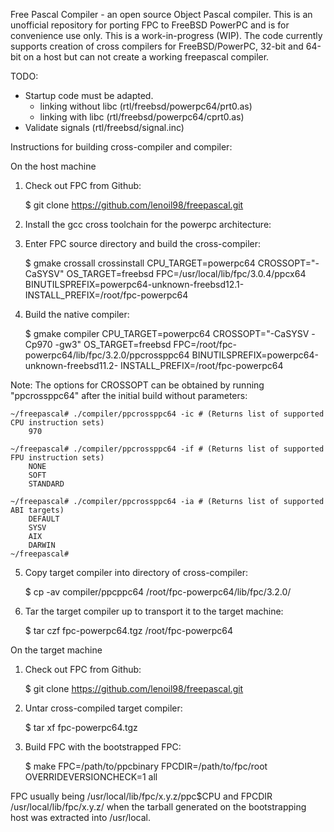 Free Pascal Compiler - an open source Object Pascal compiler. This is an unofficial repository for porting FPC to FreeBSD PowerPC and is for convenience use only.
This is a work-in-progress (WIP).  The code currently supports creation of cross compilers for FreeBSD/PowerPC, 32-bit and 64-bit on a host but can not create a working freepascal compiler. 

TODO:

  - Startup code must be adapted. 
    - linking without libc (rtl/freebsd/powerpc64/prt0.as)
    - linking with libc (rtl/freebsd/powerpc64/cprt0.as)
  - Validate signals (rtl/freebsd/signal.inc)
  
Instructions for building cross-compiler and compiler:

On the host machine

1. Check out FPC from Github:

   $ git clone https://github.com/lenoil98/freepascal.git

2. Install the gcc cross toolchain for the powerpc architecture:

3. Enter FPC source directory and build the cross-compiler:

   $ gmake crossall crossinstall CPU_TARGET=powerpc64 CROSSOPT="-CaSYSV" OS_TARGET=freebsd FPC=/usr/local/lib/fpc/3.0.4/ppcx64 BINUTILSPREFIX=powerpc64-unknown-freebsd12.1- INSTALL_PREFIX=/root/fpc-powerpc64

4. Build the native compiler:

   $ gmake compiler CPU_TARGET=powerpc64 CROSSOPT="-CaSYSV -Cp970 -gw3" OS_TARGET=freebsd FPC=/root/fpc-powerpc64/lib/fpc/3.2.0/ppcrossppc64 BINUTILSPREFIX=powerpc64-unknown-freebsd11.2- INSTALL_PREFIX=/root/fpc-powerpc64

Note: The options for CROSSOPT can be obtained by running "ppcrossppc64" after the initial build without parameters:

	~/freepascal# ./compiler/ppcrossppc64 -ic # (Returns list of supported CPU instruction sets)
		970
		
   	~/freepascal# ./compiler/ppcrossppc64 -if # (Returns list of supported FPU instruction sets)
		NONE
		SOFT
		STANDARD
		
   	~/freepascal# ./compiler/ppcrossppc64 -ia # (Returns list of supported ABI targets)
		DEFAULT
		SYSV
		AIX
		DARWIN
   	~/freepascal#

5. Copy target compiler into directory of cross-compiler:

   $ cp -av compiler/ppcppc64 /root/fpc-powerpc64/lib/fpc/3.2.0/

7. Tar the target compiler up to transport it to the target machine:

   $ tar czf fpc-powerpc64.tgz /root/fpc-powerpc64

On the target machine

1. Check out FPC from Github:

   $ git clone https://github.com/lenoil98/freepascal.git

2. Untar cross-compiled target compiler:

   $ tar xf fpc-powerpc64.tgz

3. Build FPC with the bootstrapped FPC:

   $ make FPC=/path/to/ppcbinary FPCDIR=/path/to/fpc/root OVERRIDEVERSIONCHECK=1 all

FPC usually being /usr/local/lib/fpc/x.y.z/ppc$CPU and FPCDIR /usr/local/lib/fpc/x.y.z/ when the tarball generated on the bootstrapping host was extracted into /usr/local.


